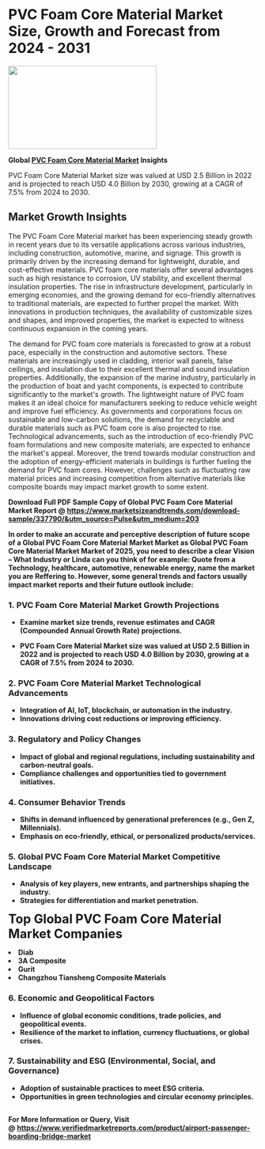 <H1>PVC Foam Core Material Market Size, Growth and Forecast from 2024 - 2031</H1><img class="aligncenter size-medium wp-image-584254" src="https://thirdeyenews.in/wp-content/uploads/2024/09/Global-Market-Research-300x168.jpeg" alt="" width="300" height="168" /><p><strong>Global&nbsp;<a href="https://www.marketsizeandtrends.com/download-sample/337790/&amp;utm_source=Pulse&amp;utm_medium=203">PVC Foam Core Material Market</a> Insights</strong></p><p>PVC Foam Core Material Market size was valued at USD 2.5 Billion in 2022 and is projected to reach USD 4.0 Billion by 2030, growing at a CAGR of 7.5% from 2024 to 2030.</p><p><h2>Market Growth Insights</h2> <p>The PVC Foam Core Material market has been experiencing steady growth in recent years due to its versatile applications across various industries, including construction, automotive, marine, and signage. This growth is primarily driven by the increasing demand for lightweight, durable, and cost-effective materials. PVC foam core materials offer several advantages such as high resistance to corrosion, UV stability, and excellent thermal insulation properties. The rise in infrastructure development, particularly in emerging economies, and the growing demand for eco-friendly alternatives to traditional materials, are expected to further propel the market. With innovations in production techniques, the availability of customizable sizes and shapes, and improved properties, the market is expected to witness continuous expansion in the coming years.</p> <p><strong></strong></p> <p>The demand for PVC foam core materials is forecasted to grow at a robust pace, especially in the construction and automotive sectors. These materials are increasingly used in cladding, interior wall panels, false ceilings, and insulation due to their excellent thermal and sound insulation properties. Additionally, the expansion of the marine industry, particularly in the production of boat and yacht components, is expected to contribute significantly to the market's growth. The lightweight nature of PVC foam makes it an ideal choice for manufacturers seeking to reduce vehicle weight and improve fuel efficiency. As governments and corporations focus on sustainable and low-carbon solutions, the demand for recyclable and durable materials such as PVC foam core is also projected to rise. Technological advancements, such as the introduction of eco-friendly PVC foam formulations and new composite materials, are expected to enhance the market's appeal. Moreover, the trend towards modular construction and the adoption of energy-efficient materials in buildings is further fueling the demand for PVC foam cores. However, challenges such as fluctuating raw material prices and increasing competition from alternative materials like composite boards may impact market growth to some extent. <p><strong></p><p><span class=""><strong>Download Full PDF Sample Copy of Global PVC Foam Core Material Market Report</strong> @ <a href="https://www.marketsizeandtrends.com/download-sample/337790/&amp;utm_source=Pulse&amp;utm_medium=203" target="_blank">https://www.marketsizeandtrends.com/download-sample/337790/&amp;utm_source=Pulse&amp;utm_medium=203</a></span></p><p>In order to make an accurate and perceptive description of future scope of a Global&nbsp;PVC Foam Core Material Market Market as Global&nbsp;PVC Foam Core Material Market Market of 2025, you need to describe a clear Vision &ndash; What Industry or Linda can you think of for example: Quote from a Technology, healthcare, automotive, renewable energy, name the market you are Reffering to. However, some general trends and factors usually impact market reports and their future outlook include:</p><h3>1.&nbsp;<strong>PVC Foam Core Material Market Growth Projections</strong></h3><ul><li>Examine market size trends, revenue estimates and CAGR (Compounded Annual Growth Rate) projections.</li><li><p>PVC Foam Core Material Market size was valued at USD 2.5 Billion in 2022 and is projected to reach USD 4.0 Billion by 2030, growing at a CAGR of 7.5% from 2024 to 2030.</p></li></ul><h3>2.&nbsp;<strong>PVC Foam Core Material Market Technological Advancements</strong></h3><ul><li>Integration of AI, IoT, blockchain, or automation in the industry.</li><li>Innovations driving cost reductions or improving efficiency.</li></ul><h3>3.&nbsp;<strong>Regulatory and Policy Changes</strong></h3><ul><li>Impact of global and regional regulations, including sustainability and carbon-neutral goals.</li><li>Compliance challenges and opportunities tied to government initiatives.</li></ul><h3>4.&nbsp;<strong>Consumer Behavior Trends</strong></h3><ul><li>Shifts in demand influenced by generational preferences (e.g., Gen Z, Millennials).</li><li>Emphasis on eco-friendly, ethical, or personalized products/services.</li></ul><h3>5.&nbsp;<strong>Global PVC Foam Core Material Market Competitive Landscape</strong></h3><ul><li>Analysis of key players, new entrants, and partnerships shaping the industry.</li><li>Strategies for differentiation and market penetration.</li></ul><p data-pm-slice="1 1 []"><span style="color: inherit; font-family: inherit; font-size: 25px;">Top Global PVC Foam Core Material Market Companies</span></p><div class="" data-test-id=""><p><li>Diab</li><li> 3A Composite</li><li> Gurit</li><li> Changzhou Tiansheng Composite Materials</li></p></div><h3>6.&nbsp;<strong>Economic and Geopolitical Factors</strong></h3><ul><li>Influence of global economic conditions, trade policies, and geopolitical events.</li><li>Resilience of the market to inflation, currency fluctuations, or global crises.</li></ul><h3>7.&nbsp;<strong>Sustainability and ESG (Environmental, Social, and Governance)</strong></h3><ul><li>Adoption of sustainable practices to meet ESG criteria.</li><li>Opportunities in green technologies and circular economy principles.</li></ul><h2><strong style="font-size: 14px;">For More Information or Query, Visit @&nbsp;</strong><a style="background-color: #ffffff; font-size: 14px;" href="https://www.marketsizeandtrends.com/report/pvc-foam-core-material-market/" target="_blank">https://www.verifiedmarketreports.com/product/airport-passenger-boarding-bridge-market</a></h2>
